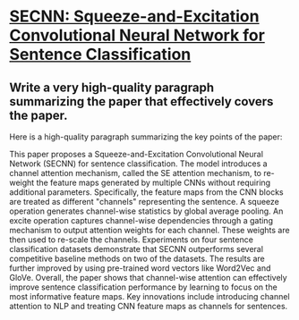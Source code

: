 # [SECNN: Squeeze-and-Excitation Convolutional Neural Network for Sentence   Classification](https://arxiv.org/abs/2312.06088)

## Write a very high-quality paragraph summarizing the paper that effectively covers the paper.

 Here is a high-quality paragraph summarizing the key points of the paper:

This paper proposes a Squeeze-and-Excitation Convolutional Neural Network (SECNN) for sentence classification. The model introduces a channel attention mechanism, called the SE attention mechanism, to re-weight the feature maps generated by multiple CNNs without requiring additional parameters. Specifically, the feature maps from the CNN blocks are treated as different "channels" representing the sentence. A squeeze operation generates channel-wise statistics by global average pooling. An excite operation captures channel-wise dependencies through a gating mechanism to output attention weights for each channel. These weights are then used to re-scale the channels. Experiments on four sentence classification datasets demonstrate that SECNN outperforms several competitive baseline methods on two of the datasets. The results are further improved by using pre-trained word vectors like Word2Vec and GloVe. Overall, the paper shows that channel-wise attention can effectively improve sentence classification performance by learning to focus on the most informative feature maps. Key innovations include introducing channel attention to NLP and treating CNN feature maps as channels for sentences.
